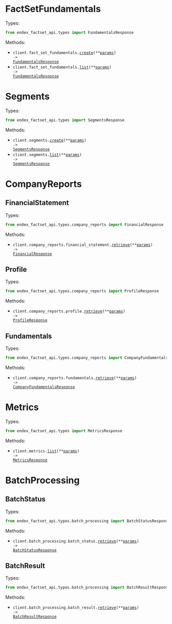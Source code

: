 # FactSetFundamentals

Types:

```python
from endex_factset_api.types import FundamentalsResponse
```

Methods:

- <code title="post /fundamentals">client.fact_set_fundamentals.<a href="./src/endex_factset_api/resources/fact_set_fundamentals.py">create</a>(\*\*<a href="src/endex_factset_api/types/fact_set_fundamental_create_params.py">params</a>) -> <a href="./src/endex_factset_api/types/fundamentals_response.py">FundamentalsResponse</a></code>
- <code title="get /fundamentals">client.fact_set_fundamentals.<a href="./src/endex_factset_api/resources/fact_set_fundamentals.py">list</a>(\*\*<a href="src/endex_factset_api/types/fact_set_fundamental_list_params.py">params</a>) -> <a href="./src/endex_factset_api/types/fundamentals_response.py">FundamentalsResponse</a></code>

# Segments

Types:

```python
from endex_factset_api.types import SegmentsResponse
```

Methods:

- <code title="post /segments">client.segments.<a href="./src/endex_factset_api/resources/segments.py">create</a>(\*\*<a href="src/endex_factset_api/types/segment_create_params.py">params</a>) -> <a href="./src/endex_factset_api/types/segments_response.py">SegmentsResponse</a></code>
- <code title="get /segments">client.segments.<a href="./src/endex_factset_api/resources/segments.py">list</a>(\*\*<a href="src/endex_factset_api/types/segment_list_params.py">params</a>) -> <a href="./src/endex_factset_api/types/segments_response.py">SegmentsResponse</a></code>

# CompanyReports

## FinancialStatement

Types:

```python
from endex_factset_api.types.company_reports import FinancialResponse
```

Methods:

- <code title="get /company-reports/financial-statement">client.company_reports.financial_statement.<a href="./src/endex_factset_api/resources/company_reports/financial_statement.py">retrieve</a>(\*\*<a href="src/endex_factset_api/types/company_reports/financial_statement_retrieve_params.py">params</a>) -> <a href="./src/endex_factset_api/types/company_reports/financial_response.py">FinancialResponse</a></code>

## Profile

Types:

```python
from endex_factset_api.types.company_reports import ProfileResponse
```

Methods:

- <code title="get /company-reports/profile">client.company_reports.profile.<a href="./src/endex_factset_api/resources/company_reports/profile.py">retrieve</a>(\*\*<a href="src/endex_factset_api/types/company_reports/profile_retrieve_params.py">params</a>) -> <a href="./src/endex_factset_api/types/company_reports/profile_response.py">ProfileResponse</a></code>

## Fundamentals

Types:

```python
from endex_factset_api.types.company_reports import CompanyFundamentalsResponse
```

Methods:

- <code title="get /company-reports/fundamentals">client.company_reports.fundamentals.<a href="./src/endex_factset_api/resources/company_reports/fundamentals.py">retrieve</a>(\*\*<a href="src/endex_factset_api/types/company_reports/fundamental_retrieve_params.py">params</a>) -> <a href="./src/endex_factset_api/types/company_reports/company_fundamentals_response.py">CompanyFundamentalsResponse</a></code>

# Metrics

Types:

```python
from endex_factset_api.types import MetricsResponse
```

Methods:

- <code title="get /metrics">client.metrics.<a href="./src/endex_factset_api/resources/metrics.py">list</a>(\*\*<a href="src/endex_factset_api/types/metric_list_params.py">params</a>) -> <a href="./src/endex_factset_api/types/metrics_response.py">MetricsResponse</a></code>

# BatchProcessing

## BatchStatus

Types:

```python
from endex_factset_api.types.batch_processing import BatchStatusResponse
```

Methods:

- <code title="get /batch-status">client.batch_processing.batch_status.<a href="./src/endex_factset_api/resources/batch_processing/batch_status.py">retrieve</a>(\*\*<a href="src/endex_factset_api/types/batch_processing/batch_status_retrieve_params.py">params</a>) -> <a href="./src/endex_factset_api/types/batch_processing/batch_status_response.py">BatchStatusResponse</a></code>

## BatchResult

Types:

```python
from endex_factset_api.types.batch_processing import BatchResultResponse
```

Methods:

- <code title="get /batch-result">client.batch_processing.batch_result.<a href="./src/endex_factset_api/resources/batch_processing/batch_result.py">retrieve</a>(\*\*<a href="src/endex_factset_api/types/batch_processing/batch_result_retrieve_params.py">params</a>) -> <a href="./src/endex_factset_api/types/batch_processing/batch_result_response.py">BatchResultResponse</a></code>
